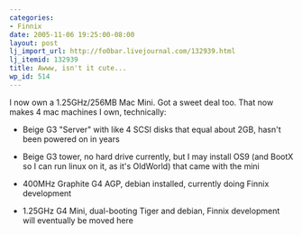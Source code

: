 ```yaml
---
categories:
- Finnix
date: 2005-11-06 19:25:00-08:00
layout: post
lj_import_url: http://fo0bar.livejournal.com/132939.html
lj_itemid: 132939
title: Awww, isn't it cute...
wp_id: 514
---
```

I now own a 1.25GHz/256MB Mac Mini. Got a sweet deal too. That now makes 4 mac machines I own, technically:

* Beige G3 "Server" with like 4 SCSI disks that equal about 2GB, hasn't been powered on in years
  
* Beige G3 tower, no hard drive currently, but I may install OS9 (and BootX so I can run linux on it, as it's OldWorld) that came with the mini
  
* 400MHz Graphite G4 AGP, debian installed, currently doing Finnix development
  
* 1.25GHz G4 Mini, dual-booting Tiger and debian, Finnix development will eventually be moved here
